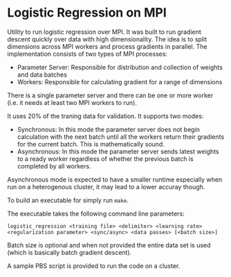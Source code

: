 # Logistic Regression on MPI
Utility to run logistic regression over MPI. It was built to run gradient descent quickly over data with high dimensionality. The idea is to split dimensions across MPI workers and process gradients in parallel. The implementation consists of two types of MPI processes:
* Parameter Server: Responsible for distribution and collection of weights
and data batches
* Workers: Responsible for calculating gradient for a range of dimensions

There is a single parameter server and there can be one or more worker (i.e. it needs at least two MPI workers to run).

It uses 20% of the traning data for validation. It supports two modes:
* Synchronous: In this mode the parameter server does not begin calculation with the next batch until all the workers return their gradients for the current batch. This is mathematically sound.
* Asynchronous: In this mode the parameter server sends latest weights to a ready worker regardless of whether the previous batch is completed by all workers.

Asynchronous mode is expected to have a smaller runtime especially when run on a heterogenous cluster, it may lead to a lower accuray though.

To build an executable for simply run `make`.

The executable takes the following command line parameters:

`logistic_regression <training file> <delimiter> <learning rate> <regularization parameter> <sync/async> <data passes> [<batch size>]`

Batch size is optional and when not provided the entire data set is used (which is basically batch gradient descent).

A sample PBS script is provided to run the code on a cluster.
